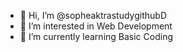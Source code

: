 - 👋 Hi, I’m @sopheaktrastudygithubD
- 👀 I’m interested in Web Development
- 🌱 I’m currently learning Basic Coding

<!---
sopheaktrastudygithubD/sopheaktrastudygithubD is a ✨ special ✨ repository because its `README.md` (this file) appears on your GitHub profile.
You can click the Preview link to take a look at your changes.
--->
